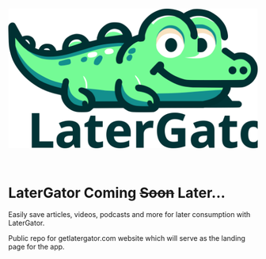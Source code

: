 <p align="center">
  <img src="src/icons/later_gator_logo_with_name.svg" alt="Later Gator Logo">
</p>
<br/>

# LaterGator Coming ~~Soon~~ Later...

Easily save articles, videos, podcasts and more for later consumption with LaterGator.

Public repo for getlatergator.com website which will serve as the landing page
for the app.